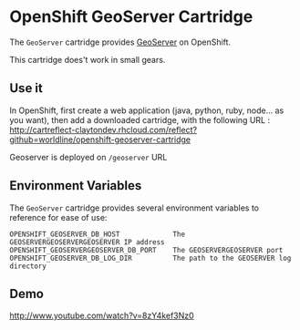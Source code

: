 # OpenShift GeoServer Cartridge

The `GeoServer` cartridge provides [GeoServer](http://www.GeoServer.com/) on OpenShift.

This cartridge does't work in small gears.

## Use it

In OpenShift, first create a web application (java, python, ruby, node... as you want), 
then add a downloaded cartridge, with the following URL : http://cartreflect-claytondev.rhcloud.com/reflect?github=worldline/openshift-geoserver-cartridge

Geoserver is deployed on `/geoserver` URL

## Environment Variables

The `GeoServer` cartridge provides several environment variables to reference for ease
of use:

    OPENSHIFT_GEOSERVER_DB_HOST     	 	The GEOSERVERGEOSERVERGEOSERVER IP address
    OPENSHIFT_GEOSERVERGEOSERVER_DB_PORT    The GEOSERVERGEOSERVER port
    OPENSHIFT_GEOSERVER_DB_LOG_DIR   		The path to the GEOSERVER log directory

## Demo

http://www.youtube.com/watch?v=8zY4kef3Nz0
